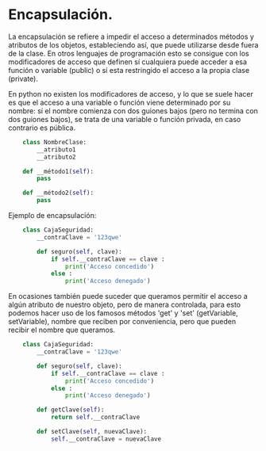 # Encapsulación.

La encapsulación se refiere a impedir el acceso a determinados métodos y atributos de los objetos, estableciendo así, que puede utilizarse desde fuera de la clase. En otros lenguajes de programación esto se consigue con los modificadores de acceso que definen sí cualquiera puede acceder a esa función o variable (public) o sí esta restringido el acceso a la propia clase (private).

En python no existen los modificadores de acceso, y lo que se suele hacer es que el acceso a una variable o función viene determinado por su nombre: sí el nombre comienza con dos guiones bajos (pero no termina con dos guiones bajos), se trata de una variable o función privada, en caso contrario es pública.

```python
    class NombreClase:
        __atributo1
        __atributo2

    def __método1(self):
        pass

    def __método2(self):
        pass
```

Ejemplo de encapsulación:

```python
    class CajaSeguridad:
        __contraClave = '123qwe'

        def seguro(self, clave):
            if self.__contraClave == clave :
                print('Acceso concedido')
            else :
                print('Acceso denegado')
```

En ocasiones también puede suceder que queramos permitir el acceso a algún atributo de nuestro objeto, pero de manera controlada, para esto podemos hacer uso de los famosos métodos 'get' y 'set' (getVariable, setVariable), nombre que reciben por conveniencia, pero que pueden recibir el nombre que queramos.

```python
    class CajaSeguridad:
        __contraClave = '123qwe'

        def seguro(self, clave):
            if self.__contraClave == clave :
                print('Acceso concedido')
            else :
                print('Acceso denegado')

        def getClave(self):
            return self.__contraClave

        def setClave(self, nuevaClave):
            self.__contraClave = nuevaClave
```
